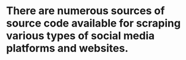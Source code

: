 
<h1>There are numerous sources of source code available for scraping various types of social media platforms and websites.
